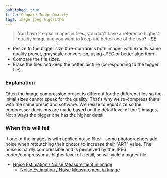 ```yaml
---
published: true
title: Compare Image Quality
tags: image jpeg algorithm
---
```

> You have 2 equal images in files, you don't have a reference highest quality image and you want to keep the better one of the two? - [SE](https://photo.stackexchange.com/questions/75995/how-do-i-compare-two-similar-images-sharpness/117823#117823)


- Resize to the bigger size & re-compress both images with exactly same quality preset, grayscale conversion, using JPEG or better algorithm.
- Compare the file sizes.
- Erase the files and keep the better picture (coresponding to the bigger file).

### Explanation

Often the image compression preset is different for the different files so the initial sizes cannot speak for the quality. That's why we re-compress them with the same preset and software. We resize to equal size so the compressor decisions are made based on the detail level of the 2 images. Not always the bigger one has the higher detail.

### When this will fail

if one of the images is with applied noise filter - some photographers add noise when retoutching their photos to increase their "ART" value. The noise is hardly compressible and is perceived by the JPEG codec/compressor as higher level of detail, so will yield a bigger file.

- [Noise Estimation / Noise Measurement in Image](https://stackoverflow.com/questions/35640108/is-there-a-way-to-evaluate-how-much-noise-it-is-on-a-image-in-opencv)
	- [Noise Estimation / Noise Measurement in Image](https://stackoverflow.com/questions/2440504/noise-estimation-noise-measurement-in-image)